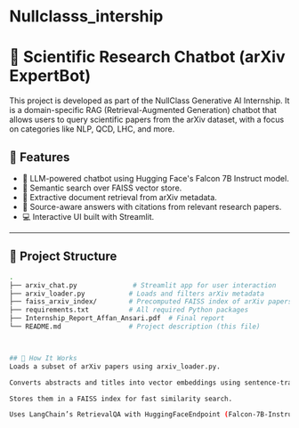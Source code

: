 # Nullclasss_intership
# 🔬 Scientific Research Chatbot (arXiv ExpertBot)

This project is developed as part of the NullClass Generative AI Internship. It is a domain-specific RAG (Retrieval-Augmented Generation) chatbot that allows users to query scientific papers from the arXiv dataset, with a focus on categories like NLP, QCD, LHC, and more.

## 🚀 Features

- 🧠 LLM-powered chatbot using Hugging Face's Falcon 7B Instruct model.
- 🔎 Semantic search over FAISS vector store.
- 📄 Extractive document retrieval from arXiv metadata.
- 🧾 Source-aware answers with citations from relevant research papers.
- 💻 Interactive UI built with Streamlit.

---

## 📁 Project Structure

```bash
.
├── arxiv_chat.py              # Streamlit app for user interaction
├── arxiv_loader.py           # Loads and filters arXiv metadata
├── faiss_arxiv_index/        # Precomputed FAISS index of arXiv papers
├── requirements.txt          # All required Python packages
├── Internship_Report_Affan_Ansari.pdf  # Final report
└── README.md                 # Project description (this file)



## 🧪 How It Works
Loads a subset of arXiv papers using arxiv_loader.py.

Converts abstracts and titles into vector embeddings using sentence-transformers/all-MiniLM-L6-v2.

Stores them in a FAISS index for fast similarity search.

Uses LangChain’s RetrievalQA with HuggingFaceEndpoint (Falcon-7B-Instruct) to generate answers with citations.
